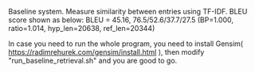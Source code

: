 Baseline system. 
Measure similarity between entries using TF-IDF.
BLEU score shown as below:
BLEU = 45.16, 76.5/52.6/37.7/27.5 (BP=1.000, ratio=1.014, hyp_len=20638, ref_len=20344)

In case you need to run the whole program, you need to install Gensim( https://radimrehurek.com/gensim/install.html ), then modify "run_baseline_retrieval.sh" and you are good to go.

